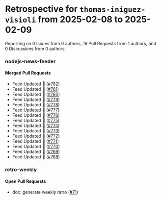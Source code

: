 # Retrospective for `thomas-iniguez-visioli` from 2025-02-08 to 2025-02-09

Reporting on 0 Issues from 0 authors, 16 Pull Requests from 1 authors, and 0 Discussions from 0 authors.


### nodejs-news-feeder

#### Merged Pull Requests

- Feed Updated 🍿 ([#782](https://github.com/thomas-iniguez-visioli/nodejs-news-feeder/pull/782))
- Feed Updated 🍿 ([#781](https://github.com/thomas-iniguez-visioli/nodejs-news-feeder/pull/781))
- Feed Updated 🍿 ([#780](https://github.com/thomas-iniguez-visioli/nodejs-news-feeder/pull/780))
- Feed Updated 🍿 ([#779](https://github.com/thomas-iniguez-visioli/nodejs-news-feeder/pull/779))
- Feed Updated 🍿 ([#778](https://github.com/thomas-iniguez-visioli/nodejs-news-feeder/pull/778))
- Feed Updated 🍿 ([#777](https://github.com/thomas-iniguez-visioli/nodejs-news-feeder/pull/777))
- Feed Updated 🍿 ([#776](https://github.com/thomas-iniguez-visioli/nodejs-news-feeder/pull/776))
- Feed Updated 🍿 ([#775](https://github.com/thomas-iniguez-visioli/nodejs-news-feeder/pull/775))
- Feed Updated 🍿 ([#774](https://github.com/thomas-iniguez-visioli/nodejs-news-feeder/pull/774))
- Feed Updated 🍿 ([#773](https://github.com/thomas-iniguez-visioli/nodejs-news-feeder/pull/773))
- Feed Updated 🍿 ([#772](https://github.com/thomas-iniguez-visioli/nodejs-news-feeder/pull/772))
- Feed Updated 🍿 ([#771](https://github.com/thomas-iniguez-visioli/nodejs-news-feeder/pull/771))
- Feed Updated 🍿 ([#770](https://github.com/thomas-iniguez-visioli/nodejs-news-feeder/pull/770))
- Feed Updated 🍿 ([#769](https://github.com/thomas-iniguez-visioli/nodejs-news-feeder/pull/769))
- Feed Updated 🍿 ([#768](https://github.com/thomas-iniguez-visioli/nodejs-news-feeder/pull/768))

### retro-weekly

#### Open Pull Requests

- doc: generate weekly retro ([#71](https://github.com/thomas-iniguez-visioli/retro-weekly/pull/71))